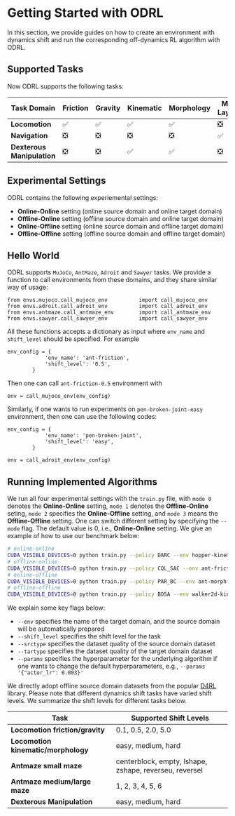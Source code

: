 # Getting Started with ODRL

In this section, we provide guides on how to create an environment with dynamics shift and run the corresponding off-dynamics RL algorithm with ODRL.

## Supported Tasks

Now ODRL supports the following tasks:

| Task Domain   | Friction | Gravity | Kinematic | Morphology | Map Layout | Offline Datasets |
|---------------|----------|----------|----------|----------|----------|----------|
| **Locomotion**  | ✅     |    ✅   |   ✅    |    ✅    |    ❎     |   ✅ |
| **Navigation**  | ❎     |    ❎   |  ❎      |    ❎   |    ✅   | ✅  |
| **Dexterous Manipulation**| ❎ | ❎ |   ✅   |    ✅    |    ❎     |  ✅  | 

## Experimental Settings

ODRL contains the following experiemental settings: 

* **Online-Online** setting (online source domain and online target domain)
* **Offline-Online** setting (offline source domain and online target domain)
* **Online-Offline** setting (online source domain and offline target domain)
* **Offline-Offline** setting (offline source domain and offline target domain)

## Hello World

ODRL supports `MuJoCo`, `AntMaze`, `Adroit` and `Sawyer` tasks. We provide a function to call environments from these domains, and they share similar way of usage:

```
from envs.mujoco.call_mujoco_env          import call_mujoco_env
from envs.adroit.call_adroit_env          import call_adroit_env
from envs.antmaze.call_antmaze_env        import call_antmaze_env
from envs.sawyer.call_sawyer_env          import call_sawyer_env
```

All these functions accepts a dictionary as input where `env_name` and `shift_level` should be specified. For example

```
env_config = {
            'env_name': 'ant-friction',
            'shift_level': '0.5',
        }
```

Then one can call `ant-friction-0.5` environment with

```
env = call_mujoco_env(env_config)
```

Similarly, if one wants to run experiments on `pen-broken-joint-easy` environment, then one can use the following codes:

```
env_config = {
            'env_name': 'pen-broken-joint',
            'shift_level': 'easy',
        }

env = call_adroit_env(env_config)
```

## Running Implemented Algorithms

We run all four experimental settings with the `train.py` file, with `mode 0` denotes the **Online-Online** setting, `mode 1` denotes the **Offline-Online** seting, `mode 2` specifies the **Online-Offline** setting, and `mode 3` means the **Offline-Offline** setting. One can switch different setting by specifying the `--mode` flag. The default value is 0, i.e., **Online-Online** setting. We give an example of how to use our benchmark below:
```bash
# online-online
CUDA_VISIBLE_DEVICES=0 python train.py --policy DARC --env hopper-kinematic-legjnt --shift_level easy --seed 1 --mode 0 --dir runs
# offline-online
CUDA_VISIBLE_DEVICES=0 python train.py --policy CQL_SAC --env ant-friction --shift_level 0.5 --srctype medium-replay --seed 1 --mode 1 --dir runs
# online-offline
CUDA_VISIBLE_DEVICES=0 python train.py --policy PAR_BC --env ant-morph-alllegs --shift_level hard --tartype expert --seed 1 --mode 2 --dir runs
# offline-offline
CUDA_VISIBLE_DEVICES=0 python train.py --policy BOSA --env walker2d-kinematic-footjnt --shift_level medium --srctype medium --tartype medium --seed 1 --mode 3 --dir runs
```
We explain some key flags below:
- `--env` specifies the name of the target domain, and the source domain will be automatically prepared
- `--shift_level` specifies the shift level for the task
- `--srctype` specifies the dataset quality of the source domain dataset
- `--tartype` specifies the dataset quality of the target domain dataset
- `--params` specifies the hyperparameter for the underlying algorithm if one wants to change the default hyperparameters, e.g., `--params '{"actor_lr": 0.003}'`

We directly adopt offline source domain datasets from the popular [D4RL](https://github.com/Farama-Foundation/D4RL) library. Please note that different dynamics shift tasks have varied shift levels. We summarize the shift levels for different tasks below.

| Task          | Supported Shift Levels |
|---------------|-----------------|
| **Locomotion friction/gravity**  | 0.1, 0.5, 2.0, 5.0 |
| **Locomotion kinematic/morphology**  | easy, medium, hard |
| **Antmaze small maze**| centerblock, empty, lshape, zshape, reverseu, reversel  | 
| **Antmaze medium/large maze**| 1, 2, 3, 4, 5, 6 | 
| **Dexterous Manipulation**| easy, medium, hard |

